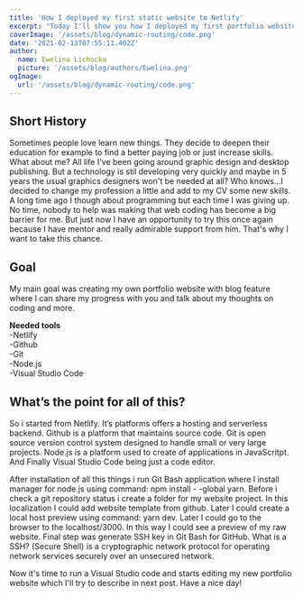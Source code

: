 ```yaml
---
title: 'How I deployed my first static website to Netlify'
excerpt: "Today I'll show you how I deployed my first portfolio website using Github, Netlify and Viscual Studio Code."
coverImage: '/assets/blog/dynamic-routing/code.png'
date: '2021-02-13T07:55:11.402Z'
author:
  name: Ewelina Lichocka
  picture: '/assets/blog/authors/Ewelina.png'
ogImage:
  url: '/assets/blog/dynamic-routing/code.png'
---
```

## Short History ##
Sometimes people love learn new things. They decide to deepen their education for example to find a better paying job or just increase skills. What about me? All life I've been going around graphic design and desktop publishing. But a technology is stil developing very quickly and maybe in 5 years the usual graphics designers won't be needed at all? Who knows...I decided to change my profession a little and add to my CV some new skills. A long time ago I though about programming but each time I was giving up. No time, nobody to help was making that web coding has become a big barrier for me. But just now I have an opportunity to try this once again because I have mentor and really admirable support from him. That's why I want to take this chance.

## Goal ##
My main goal was creating my own portfolio website with blog feature where I can share my progress with you and talk about my thoughts on coding and more. 

**Needed tools** \
-Netlify \
-Github \
-Git \
-Node.js \
-Visual Studio Code 


## What’s the point for all of this? ##
So i started from Netlify. It’s platforms offers a hosting and serverless backend. Github is a platform that maintains source code. Git is open source version control system designed to handle small or very large projects. Node.js is a platform used to create of applications in JavaScritpt. And Finally Visual Studio Code being just a code editor. 
 
After installation of all this things i run Git Bash application where I install manager for node.js using command: npm install - -global yarn. Before i check a git repository status i create a folder for my website project. In this localization I could add website template from github. Later I could create a local host preview using command: yarn dev. Later I could go to the browser to the localhost/3000. In this way I could see a  preview of my raw website. 
Final step was generate SSH key in Git Bash for GitHub. What is a SSH? (Secure Shell) is a cryptographic network protocol for operating network services securely over an unsecured network. 
 
Now it's time to run a Visual Studio code and starts editing my new portfolio website which I'll try to describe in next post. Have a nice day!
